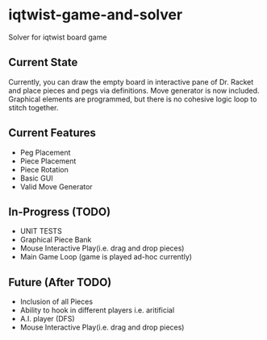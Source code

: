 # iqtwist-game-and-solver
Solver for iqtwist board game

## Current State
Currently, you can draw the empty board in interactive 
pane of Dr. Racket and place pieces and pegs via definitions.
Move generator is now included. Graphical elements are programmed,
but there is no cohesive logic loop to stitch together.

## Current Features
+ Peg Placement
+ Piece Placement
+ Piece Rotation
+ Basic GUI
+ Valid Move Generator

## In-Progress (TODO)
+ UNIT TESTS
+ Graphical Piece Bank
+ Mouse Interactive Play(i.e. drag and drop pieces)
+ Main Game Loop (game is played ad-hoc currently)

## Future (After TODO)
+ Inclusion of all Pieces
+ Ability to hook in different players i.e. aritificial
+ A.I. player (DFS)
+ Mouse Interactive Play(i.e. drag and drop pieces)
